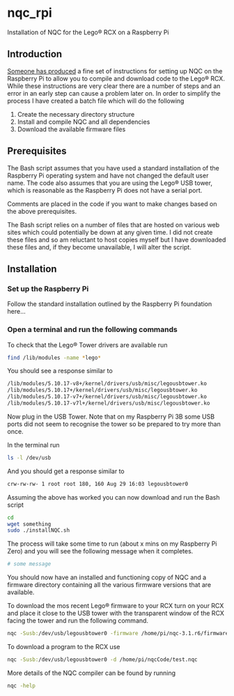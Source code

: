 # nqc_rpi
Installation of NQC for the Lego® RCX on a Raspberry Pi

## Introduction

[Someone has produced](https://minordiscoveries.wordpress.com/2014/01/20/using-nqc-on-a-raspberry-pi-to-program-a-lego-mindstorms-rcx-brick/) a fine set of instructions for setting up NQC on the Raspberry Pi to allow you to compile and download code to the Lego® RCX. While these instructions are very clear there are a number of steps and an error in an early step can cause a problem later on. In order to simplify the process I have created a batch file which will do the following

1. Create the necessary directory structure
2. Install and compile NQC and all dependencies 
3. Download the available firmware files

## Prerequisites

The Bash script assumes that you have used a standard installation of the Raspberry Pi operating system and have not changed the default user name. The code also assumes that you are using the Lego® USB tower, which is reasonable as the Raspberry Pi does not have a serial port.

Comments are placed in the code if you want to make changes based on the above prerequisites.

The Bash script relies on a number of files that are hosted on various web sites which could potentially be down at any given time. I did not create these files and so am reluctant to host copies myself but I have downloaded these files and, if they become unavailable, I will alter the script.

## Installation

### Set up the Raspberry Pi

Follow the standard installation outlined by the Raspberry Pi foundation here…

### Open a terminal and run the following commands

To check that the Lego® Tower drivers are available run

```bash
find /lib/modules -name *lego*
```

You should see a response similar to 

```bash
/lib/modules/5.10.17-v8+/kernel/drivers/usb/misc/legousbtower.ko
/lib/modules/5.10.17+/kernel/drivers/usb/misc/legousbtower.ko
/lib/modules/5.10.17-v7+/kernel/drivers/usb/misc/legousbtower.ko
/lib/modules/5.10.17-v7l+/kernel/drivers/usb/misc/legousbtower.ko
```

Now plug in the USB Tower. Note that on my Raspberry Pi 3B some USB ports did not seem to recognise the tower so be prepared to try more than once.

In the terminal run

```bash
ls -l /dev/usb
```

And you should get a response similar to

```bash
crw-rw-rw- 1 root root 180, 160 Aug 29 16:03 legousbtower0
```

Assuming the above has worked you can now download and run the Bash script

```bash
cd
wget something
sudo ./installNQC.sh
```

The process will take some time to run (about x mins on my Raspberry Pi Zero) and you will see the following message when it completes.

```bash
# some message
```

You should now have an installed and functioning copy of NQC and a firmware directory containing all the various firmware versions that are available.

To download the mos recent Lego® firmware to your RCX turn on your RCX and place it close to the USB tower with the transparent window of the RCX facing the tower and run the following command.

```bash
nqc -Susb:/dev/usb/legousbtower0 -firmware /home/pi/nqc-3.1.r6/firmware/firm0332.lgo
```

To download a program to the RCX use

```bash
nqc -Susb:/dev/usb/legousbtower0 -d /home/pi/nqcCode/test.nqc
```

More details of the NQC compiler can be found by running

```bash
nqc -help
```
